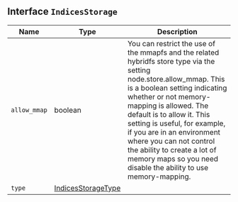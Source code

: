 ## Interface `IndicesStorage`

| Name | Type | Description |
| - | - | - |
| `allow_mmap` | boolean | You can restrict the use of the mmapfs and the related hybridfs store type via the setting node.store.allow_mmap. This is a boolean setting indicating whether or not memory-mapping is allowed. The default is to allow it. This setting is useful, for example, if you are in an environment where you can not control the ability to create a lot of memory maps so you need disable the ability to use memory-mapping. |
| `type` | [IndicesStorageType](./IndicesStorageType.md) | &nbsp; |
